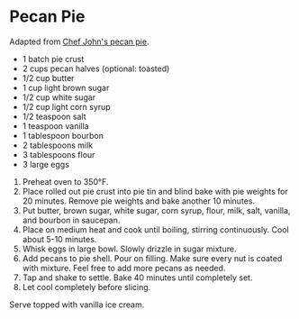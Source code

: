 # Pecan Pie

Adapted from [Chef John's pecan pie](http://foodwishes.blogspot.com/2014/04/an-amazing-award-winning-pecan.html).

- 1 batch pie crust
- 2 cups pecan halves (optional: toasted)
- 1/2 cup butter
- 1 cup light brown sugar
- 1/2 cup white sugar
- 1/2 cup light corn syrup
- 1/2 teaspoon salt
- 1 teaspoon vanilla
- 1 tablespoon bourbon
- 2 tablespoons milk
- 3 tablespoons flour
- 3 large eggs

1. Preheat oven to 350&deg;F.
2. Place rolled out pie crust into pie tin and blind bake with pie weights for 20 minutes. Remove pie weights and bake another 10 minutes.
3. Put butter, brown sugar, white sugar, corn syrup, flour, milk, salt, vanilla, and bourbon in saucepan.
4. Place on medium heat and cook until boiling, stirring continuously. Cool about 5-10 minutes.
5. Whisk eggs in large bowl. Slowly drizzle in sugar mixture.
6. Add pecans to pie shell. Pour on filling. Make sure every nut is coated with mixture. Feel free to add more pecans as needed.
7. Tap and shake to settle. Bake 40 minutes until completely set.
8. Let cool completely before slicing.

Serve topped with vanilla ice cream.